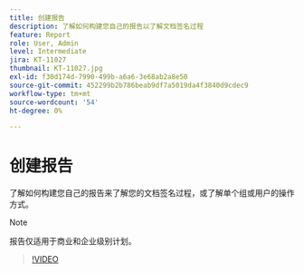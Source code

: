 ```yaml
---
title: 创建报告
description: 了解如何构建您自己的报告以了解文档签名过程
feature: Report
role: User, Admin
level: Intermediate
jira: KT-11027
thumbnail: KT-11027.jpg
exl-id: f30d174d-7990-499b-a6a6-3e68ab2a8e50
source-git-commit: 452299b2b786beab9df7a5019da4f3840d9cdec9
workflow-type: tm+mt
source-wordcount: '54'
ht-degree: 0%

---
```


# 创建报告

了解如何构建您自己的报告来了解您的文档签名过程，或了解单个组或用户的操作方式。

>[!NOTE]
>
>报告仅适用于商业和企业级别计划。

>[!VIDEO](https://video.tv.adobe.com/v/346754?quality=12&learn=on&hidetitle=true)
